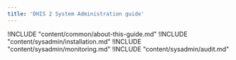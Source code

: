 ```yaml
---
title: 'DHIS 2 System Administration guide'
---
```

<!--DHIS2-SECTION-ID:index_system_administration-->

!INCLUDE "content/common/about-this-guide.md"
!INCLUDE "content/sysadmin/installation.md"
!INCLUDE "content/sysadmin/monitoring.md"
!INCLUDE "content/sysadmin/audit.md"
